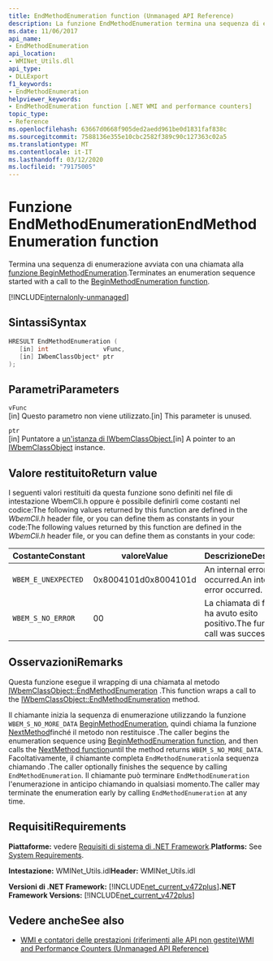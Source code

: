 ```yaml
---
title: EndMethodEnumeration function (Unmanaged API Reference)
description: La funzione EndMethodEnumeration termina una sequenza di enumerazione del metodo.
ms.date: 11/06/2017
api_name:
- EndMethodEnumeration
api_location:
- WMINet_Utils.dll
api_type:
- DLLExport
f1_keywords:
- EndMethodEnumeration
helpviewer_keywords:
- EndMethodEnumeration function [.NET WMI and performance counters]
topic_type:
- Reference
ms.openlocfilehash: 63667d0668f905ded2aedd961be0d1831faf838c
ms.sourcegitcommit: 7588136e355e10cbc2582f389c90c127363c02a5
ms.translationtype: MT
ms.contentlocale: it-IT
ms.lasthandoff: 03/12/2020
ms.locfileid: "79175005"
---
```

# <a name="endmethodenumeration-function"></a><span data-ttu-id="9064d-103">Funzione EndMethodEnumeration</span><span class="sxs-lookup"><span data-stu-id="9064d-103">EndMethodEnumeration function</span></span>
<span data-ttu-id="9064d-104">Termina una sequenza di enumerazione avviata con una chiamata alla [funzione BeginMethodEnumeration](beginmethodenumeration.md).</span><span class="sxs-lookup"><span data-stu-id="9064d-104">Terminates an enumeration sequence started with a call to the [BeginMethodEnumeration function](beginmethodenumeration.md).</span></span>  

[!INCLUDE[internalonly-unmanaged](../../../../includes/internalonly-unmanaged.md)]

## <a name="syntax"></a><span data-ttu-id="9064d-105">Sintassi</span><span class="sxs-lookup"><span data-stu-id="9064d-105">Syntax</span></span>  
  
```cpp  
HRESULT EndMethodEnumeration (
   [in] int               vFunc,
   [in] IWbemClassObject* ptr
);
```  

## <a name="parameters"></a><span data-ttu-id="9064d-106">Parametri</span><span class="sxs-lookup"><span data-stu-id="9064d-106">Parameters</span></span>

`vFunc`  
<span data-ttu-id="9064d-107">[in] Questo parametro non viene utilizzato.</span><span class="sxs-lookup"><span data-stu-id="9064d-107">[in] This parameter is unused.</span></span>

`ptr`  
<span data-ttu-id="9064d-108">[in] Puntatore a [un'istanza di IWbemClassObject.](/windows/desktop/api/wbemcli/nn-wbemcli-iwbemclassobject)</span><span class="sxs-lookup"><span data-stu-id="9064d-108">[in] A pointer to an [IWbemClassObject](/windows/desktop/api/wbemcli/nn-wbemcli-iwbemclassobject) instance.</span></span>

## <a name="return-value"></a><span data-ttu-id="9064d-109">Valore restituito</span><span class="sxs-lookup"><span data-stu-id="9064d-109">Return value</span></span>

<span data-ttu-id="9064d-110">I seguenti valori restituiti da questa funzione sono definiti nel file di intestazione WbemCli.h oppure è possibile definirli come costanti nel codice:The following values returned by this function are defined in the *WbemCli.h* header file, or you can define them as constants in your code:</span><span class="sxs-lookup"><span data-stu-id="9064d-110">The following values returned by this function are defined in the *WbemCli.h* header file, or you can define them as constants in your code:</span></span>

|<span data-ttu-id="9064d-111">Costante</span><span class="sxs-lookup"><span data-stu-id="9064d-111">Constant</span></span>  |<span data-ttu-id="9064d-112">valore</span><span class="sxs-lookup"><span data-stu-id="9064d-112">Value</span></span>  |<span data-ttu-id="9064d-113">Descrizione</span><span class="sxs-lookup"><span data-stu-id="9064d-113">Description</span></span>  |
|---------|---------|---------|
|`WBEM_E_UNEXPECTED` | <span data-ttu-id="9064d-114">0x8004101d</span><span class="sxs-lookup"><span data-stu-id="9064d-114">0x8004101d</span></span> | <span data-ttu-id="9064d-115">An internal error occurred.</span><span class="sxs-lookup"><span data-stu-id="9064d-115">An internal error occurred.</span></span> |
|`WBEM_S_NO_ERROR` | <span data-ttu-id="9064d-116">0</span><span class="sxs-lookup"><span data-stu-id="9064d-116">0</span></span> | <span data-ttu-id="9064d-117">La chiamata di funzione ha avuto esito positivo.</span><span class="sxs-lookup"><span data-stu-id="9064d-117">The function call was successful.</span></span>  |
  
## <a name="remarks"></a><span data-ttu-id="9064d-118">Osservazioni</span><span class="sxs-lookup"><span data-stu-id="9064d-118">Remarks</span></span>

<span data-ttu-id="9064d-119">Questa funzione esegue il wrapping di una chiamata al metodo [IWbemClassObject::EndMethodEnumeration](/windows/desktop/api/wbemcli/nf-wbemcli-iwbemclassobject-endmethodenumeration) .</span><span class="sxs-lookup"><span data-stu-id="9064d-119">This function wraps a call to the [IWbemClassObject::EndMethodEnumeration](/windows/desktop/api/wbemcli/nf-wbemcli-iwbemclassobject-endmethodenumeration) method.</span></span>

<span data-ttu-id="9064d-120">Il chiamante inizia la sequenza di enumerazione utilizzando la funzione `WBEM_S_NO_MORE_DATA` [BeginMethodEnumeration](beginmethodenumeration.md), quindi chiama la funzione [NextMethod](nextmethod.md )finché il metodo non restituisce .</span><span class="sxs-lookup"><span data-stu-id="9064d-120">The caller begins the enumeration sequence using [BeginMethodEnumeration function](beginmethodenumeration.md), and then calls the [NextMethod function](nextmethod.md )until the method  returns `WBEM_S_NO_MORE_DATA`.</span></span> <span data-ttu-id="9064d-121">Facoltativamente, il chiamante completa `EndMethodEnumeration`la sequenza chiamando .</span><span class="sxs-lookup"><span data-stu-id="9064d-121">The caller optionally finishes the sequence by calling `EndMethodEnumeration`.</span></span> <span data-ttu-id="9064d-122">Il chiamante può terminare `EndMethodEnumeration` l'enumerazione in anticipo chiamando in qualsiasi momento.</span><span class="sxs-lookup"><span data-stu-id="9064d-122">The caller may terminate the enumeration early by calling `EndMethodEnumeration` at any time.</span></span>

## <a name="requirements"></a><span data-ttu-id="9064d-123">Requisiti</span><span class="sxs-lookup"><span data-stu-id="9064d-123">Requirements</span></span>  
 <span data-ttu-id="9064d-124">**Piattaforme:** vedere [Requisiti di sistema di .NET Framework](../../get-started/system-requirements.md).</span><span class="sxs-lookup"><span data-stu-id="9064d-124">**Platforms:** See [System Requirements](../../get-started/system-requirements.md).</span></span>  
  
 <span data-ttu-id="9064d-125">**Intestazione:** WMINet_Utils.idl</span><span class="sxs-lookup"><span data-stu-id="9064d-125">**Header:** WMINet_Utils.idl</span></span>  
  
 <span data-ttu-id="9064d-126">**Versioni di .NET Framework:** [!INCLUDE[net_current_v472plus](../../../../includes/net-current-v472plus.md)]</span><span class="sxs-lookup"><span data-stu-id="9064d-126">**.NET Framework Versions:** [!INCLUDE[net_current_v472plus](../../../../includes/net-current-v472plus.md)]</span></span>  
  
## <a name="see-also"></a><span data-ttu-id="9064d-127">Vedere anche</span><span class="sxs-lookup"><span data-stu-id="9064d-127">See also</span></span>

- [<span data-ttu-id="9064d-128">WMI e contatori delle prestazioni (riferimenti alle API non gestite)</span><span class="sxs-lookup"><span data-stu-id="9064d-128">WMI and Performance Counters (Unmanaged API Reference)</span></span>](index.md)
